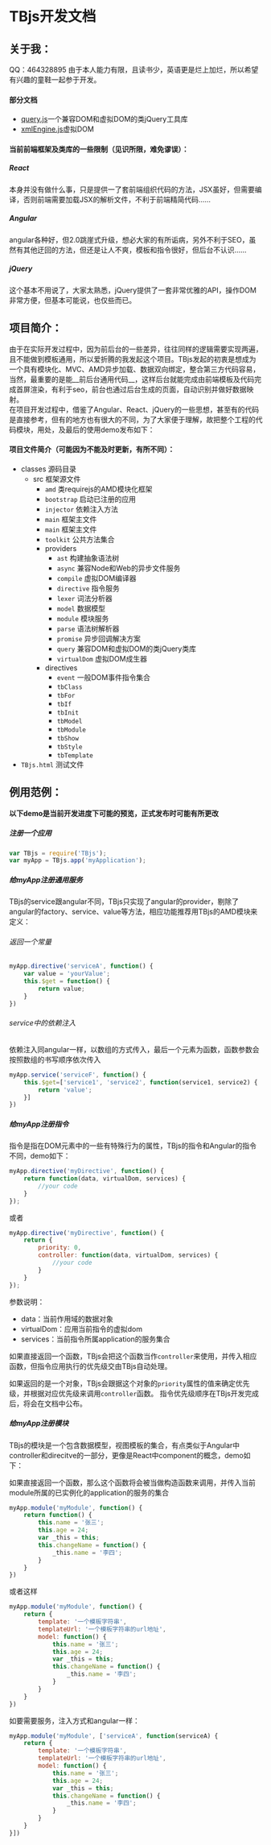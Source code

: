 TBjs开发文档
========================
关于我：
------------------------
QQ：464328895 
由于本人能力有限，且读书少，英语更是烂上加烂，所以希望有兴趣的童鞋一起参于开发。

#### 部分文档

* [query.js](https://github.com/18616392776/TBjs/blob/master/docs/query.md)一个兼容DOM和虚拟DOM的类jQuery工具库 
* [xmlEngine.js](https://github.com/18616392776/TBjs/blob/master/docs/xmlEngine.md)虚拟DOM



#### 当前前端框架及类库的一些限制（见识所限，难免谬误）：
##### React  
本身并没有做什么事，只是提供一了套前端组织代码的方法，JSX虽好，但需要编译，否则前端需要加载JSX的解析文件，不利于前端精简代码……  
##### Angular
angular各种好，但2.0跳崖式升级，想必大家的有所诟病，另外不利于SEO，虽然有其他迂回的方法，但还是让人不爽，模板和指令很好，但后台不认识…… 
##### jQuery
这个基本不用说了，大家太熟悉，jQuery提供了一套非常优雅的API，操作DOM非常方便，但基本可能说，也仅些而已。 


项目简介：
------------------------
由于在实际开发过程中，因为前后台的一些差异，往往同样的逻辑需要实现两遍，且不能做到模板通用，所以爱折腾的我发起这个项目。TBjs发起的初衷是想成为一个具有模块化、MVC、AMD异步加载、数据双向绑定，整合第三方代码容易，当然，最重要的是能__前后台通用代码__，这样后台就能完成由前端模板及代码完成首屏渲染，有利于seo，前台也通过后台生成的页面，自动识别并做好数据映射。  
在项目开发过程中，借鉴了Angular、React、jQuery的一些思想，甚至有的代码是直接参考，但有的地方也有很大的不同，为了大家便于理解，故把整个工程的代码模块，用处，及最后的使用demo发布如下：


#### 项目文件简介（可能因为不能及时更新，有所不同）：
  

* classes		源码目录
	- src			框架源文件
		+ `amd`  		类requirejs的AMD模块化框架
		+ `bootstrap`	启动已注册的应用
		+ `injector`	依赖注入方法
		+ `main`  		框架主文件
		+ `main`  		框架主文件
		+ `toolkit`  	公共方法集合
		+	providers  
			* `ast`			构建抽象语法树
			* `async`		兼容Node和Web的异步文件服务
			* `compile`		虚拟DOM编译器
			* `directive` 	指令服务	
			* `lexer`		词法分析器
			* `model`		数据模型
			* `module`		模块服务
			* `parse`		语法树解析器
			* `promise` 	异步回调解决方案
			* `query`		兼容DOM和虚拟DOM的类jQuery类库
			* `virtualDom`	虚拟DOM成生器
		+ directives 
			* `event`		一般DOM事件指令集合
			* `tbClass`
			* `tbFor`
			* `tbIf`
			* `tbInit`
			* `tbModel`
			* `tbModule`
			* `tbShow`
			* `tbStyle`
			* `tbTemplate`
* `TBjs.html`	测试文件


例用范例：
-----------------------------------
**以下demo是当前开发进度下可能的预览，正式发布时可能有所更改**
##### 注册一个应用
```javascript
var TBjs = require('TBjs');
var myApp = TBjs.app('myApplication');
```
##### 给myApp注册通用服务
TBjs的service跟angular不同，TBjs只实现了angular的provider，剔除了angular的factory、service、value等方法，相应功能推荐用TBjs的AMD模块来定义：

###### 返回一个常量
```javascript
myApp.directive('serviceA', function() {
	var value = 'yourValue';
    this.$get = function() {
		return value;
	}
})
```
######  service中的依赖注入
依赖注入同angular一样，以数组的方式传入，最后一个元素为函数，函数参数会按照数组的书写顺序依次传入
```javascript
myApp.service('serviceF', function() {
	this.$get=['service1', 'service2', function(service1, service2) {
		return 'value';
	}]
})
```

##### 给myApp注册指令

指令是指在DOM元素中的一些有特殊行为的属性，TBjs的指令和Angular的指令不同，demo如下：

```javascript
myApp.directive('myDirective', function() {
    return function(data, virtualDom, services) {
        //your code
    }
});
```
或者
```javascript
myApp.directive('myDirective', function() {
    return {
        priority: 0,
        controller: function(data, virtualDom, services) {
            //your code
        }
    }
});
```
参数说明：
* data：当前作用域的数据对象
* virtualDom：应用当前指令的虚拟dom
* services：当前指令所属application的服务集合

如果直接返回一个函数，TBjs会把这个函数当作`controller`来使用，并传入相应函数，但指令应用执行的优先级交由TBjs自动处理。  

如果返回的是一个对象，TBjs会跟据这个对象的`priority`属性的值来确定优先级，并根据对应优先级来调用`controller`函数。
指令优先级顺序在TBjs开发完成后，将会在文档中公布。

##### 给myApp注册模块

TBjs的模块是一个包含数据模型，视图模板的集合，有点类似于Angular中controller和direcitve的一部分，更像是React中component的概念，demo如下：

如果直接返回一个函数，那么这个函数将会被当做构造函数来调用，并传入当前module所属的已实例化的application的服务的集合
```javascript
myApp.module('myModule', function() {
    return function() {
        this.name = '张三';
        this.age = 24;
        var _this = this;
        this.changeName = function() {
            _this.name = '李四';
        }
    }
})
```
或者这样
```javascript
myApp.module('myModule', function() {
    return {
        template: '一个模板字符串',
        templateUrl: '一个模板字符串的url地址',
        model: function() {
            this.name = '张三';
            this.age = 24;
            var _this = this;
            this.changeName = function() {
                _this.name = '李四';
            }
        }
    }
})
```
如要需要服务，注入方式和angular一样：

```javascript
myApp.module('myModule', ['serviceA', function(serviceA) {
    return {
        template: '一个模板字符串',
        templateUrl: '一个模板字符串的url地址',
        model: function() {
            this.name = '张三';
            this.age = 24;
            var _this = this;
            this.changeName = function() {
                _this.name = '李四';
            }
        }
    }
}])
```
		
			